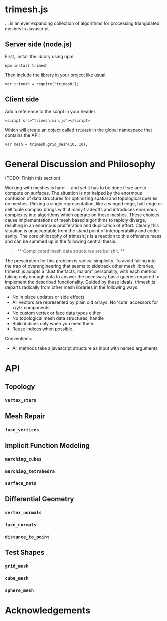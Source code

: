 # trimesh.js

... is an ever expanding collection of algorithms for processing triangulated meshes in Javascript.

## Server side (node.js)

First, install the library using npm:

    npm install trimesh
    
Then include the library in your project like usual:

    var trimesh = require('trimesh');


## Client side

Add a reference to the script in your header:

    <script src="trimesh.min.js"></script>
    
Which will create an object called `trimesh` in the global namespace that contains the API:

    var mesh = trimesh.grid_mesh(10, 10);

# General Discussion and Philosophy

(TODO: Finish this section)

Working with meshes is hard -- and yet it has to be done if we are to compute on surfaces. The situation is not helped by the enormous confusion of data structures for optimizing spatial and topological queries on meshes. Picking a single representation, like a winged edge, half edge or cell tuple complex brings with it many tradeoffs and introduces enormous complexity into algorithms which operate on these meshes. These choices cause implementations of mesh based algorithms to rapidly diverge, resulting in an enormous proliferation and duplication of effort. Clearly this situation is unacceptable from the stand point of interoperability and coder sanity.  The core philosophy of trimesh.js is a reaction to this offensive mess and can be summed up in the following central thesis:

> ** Complicated mesh data structures are bullshit. **

The prescirption for this problem is radical simplicity. To avoid falling into the trap of overengineering that seems to sidetrack other mesh libraries, trimesh.js adopts a "Just the facts, ma'am" personality, with each method taking only enough data to answer the necessary basic queries required to implement the described functionality. Guided by these ideals, trimesh.js departs radically from other mesh libraries in the following ways:

* No in place updates or side effects
* All vectors are represented by plain old arrays.  No 'cute' accessors for x/y/z components.
* No custom vertex or face data types either
* No topological mesh data structures, handle 
* Build indices only when you need them.
* Reuse indices when possible.

Conventions:

* All methods take a javascript structure as input with named arguments


# API


## Topology

### `vertex_stars`


## Mesh Repair

### `fuse_vertices`


## Implicit Function Modeling

### `marching_cubes`

### `marching_tetrahedra`

### `surface_nets`


## Differential Geometry

### `vertex_normals`

### `face_normals`

### `distance_to_point`



## Test Shapes

### `grid_mesh`

### `cube_mesh`

### `sphere_mesh` 



# Acknowledgements





